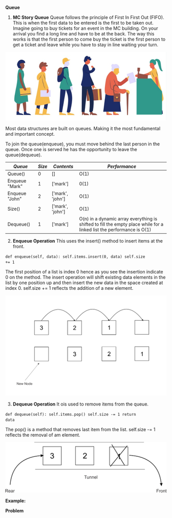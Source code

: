 
**Queue**

1. **MC Story Queue**
Queue follows the principle of First In First Out (FIFO). This is when the first data to be entered is the first to be taken out. 
Imagine going to buy tickets for an event in the MC building. On your arrival you find a long line and have to be at the back. The way this works is that the first person to come buy the ticket is the first person to get a ticket and leave while you have to stay in line waiting your turn. 

<img src="/queue-at-a-bank.png">

Most data structures are built on queues. Making it the most fundamental and important concept. 

To join the queue(enqueue), you must move behind the last person in the queue. Once one is served he has the opportunity to leave the queue(dequeue). 

| ***Queue*** | ***Size*** | ***Contents*** | ***Performance*** |
| ----------- | ---------- | -------------- | ----------------- |
| Queue() | 0 | [] | O(1) |
| Enqueue "Mark" | 1 | ['mark'] | 0(1) |
| Enqueue "John" | 2 | ['mark', 'john'] | O(1) |
| Size() | 2 | ['mark', 'john'] | O(1) |
| Dequeue() | 1 | ['mark'] | O(n) in a dynamic array everything is shifted to fill the empty place while for a linked list the performance is O(1)|


2. **Enqueue Operation**
This uses the insert() method to insert items at the front.

<code>def enqueue(self, data): 
    self.items.insert(0, data) 
    self.size += 1 </code>

The first position of a list is index 0 hence as you see the insertion indicate 0 on the method. The insert operation will shift existing data elements in the list by one position up and then insert the new data in the space created at index 0. self.size += 1 reflects the addition of a new element. 

<img src="/node.jpg">

3. **Dequeue Operation**
It ois used to remove items from the queue. 

<code>def dequeue(self):
    self.items.pop()
    self.size -= 1
    return data</code>

The pop() is a method that removes last item from the list. self.size -= 1 reflects the removal of am element.

<img src="/dequeue.jpg">

**Example:**

**Problem**

